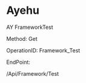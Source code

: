 #     Ayehu


AY FrameworkTest

Method: Get

OperationID: Framework_Test

EndPoint:

/Api/Framework/Test

